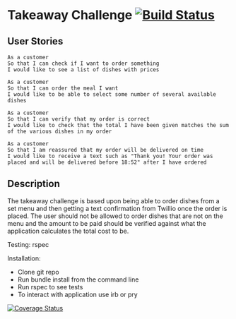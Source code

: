 Takeaway Challenge [![Build Status](https://travis-ci.org/makersacademy/takeaway-challenge.svg?branch=master)](https://travis-ci.org/makersacademy/takeaway-challenge)
==================

User Stories
-----

```
As a customer
So that I can check if I want to order something
I would like to see a list of dishes with prices

As a customer
So that I can order the meal I want
I would like to be able to select some number of several available dishes

As a customer
So that I can verify that my order is correct
I would like to check that the total I have been given matches the sum of the various dishes in my order

As a customer
So that I am reassured that my order will be delivered on time
I would like to receive a text such as "Thank you! Your order was placed and will be delivered before 18:52" after I have ordered
```

Description
-----
 The takeaway challenge is based upon being able to order dishes from a set menu and then getting a text confirmation from Twillio once the order is placed. The user should not be allowed to order dishes that are not on the menu and the amount to be paid should be verified against what the application calculates the total cost to be. 

Testing: rspec

Installation:

   - Clone git repo
   - Run bundle install from the command line
   - Run rspec to see tests
   - To interact with application use irb or pry


[![Coverage Status](https://coveralls.io/repos/makersacademy/takeaway-challenge/badge.png)](https://coveralls.io/r/makersacademy/takeaway-challenge)

